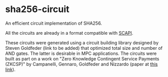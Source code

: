 # sha256-circuit
An efficient circuit implementation of SHA256. 

All the circuits are already in a format compatible with [SCAPI](https://github.com/cryptobiu/scapi).

These circuits were generated using a circuit building library designed by Steven Goldfeder (link to be added) that optimized total size and number of AND gates. The latter is desirable in MPC applications.
The circuits were built as part on a work on "Zero Knowledge Contingent Service Payments (ZKCSP)" by Campanelli, Gennaro, Goldfeder and Nizzardo (paper at [this link](http://stevengoldfeder.com/papers/ZKCSP.pdf)).

